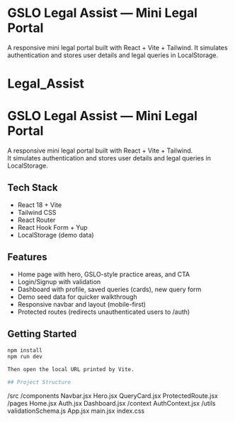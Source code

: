 # GSLO Legal Assist — Mini Legal Portal 

A responsive mini legal portal built with React + Vite + Tailwind. It simulates authentication and stores user details and legal queries in LocalStorage.


# Legal_Assist

# GSLO Legal Assist — Mini Legal Portal 

A responsive mini legal portal built with React + Vite + Tailwind.  
It simulates authentication and stores user details and legal queries in LocalStorage.


## Tech Stack
- React 18 + Vite
- Tailwind CSS
- React Router
- React Hook Form + Yup
- LocalStorage (demo data)

  
## Features
- Home page with hero, GSLO-style practice areas, and CTA
- Login/Signup with validation
- Dashboard with profile, saved queries (cards), new query form
- Demo seed data for quicker walkthrough
- Responsive navbar and layout (mobile-first)
- Protected routes (redirects unauthenticated users to /auth)




## Getting Started
```bash
npm install
npm run dev

Then open the local URL printed by Vite.

## Project Structure
```
/src
  /components
    Navbar.jsx
    Hero.jsx
    QueryCard.jsx
    ProtectedRoute.jsx
  /pages
    Home.jsx
    Auth.jsx
    Dashboard.jsx
  /context
    AuthContext.jsx
  /utils
    validationSchema.js
  App.jsx
  main.jsx
  index.css
```

